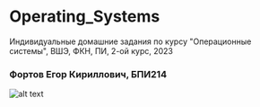 # Operating_Systems
Индивидуальные домашние задания по курсу "Операционные системы", ВШЭ, ФКН, ПИ, 2-ой курс, 2023


### Фортов Егор Кириллович, БПИ214

![alt text](https://www.celebrity-cutouts.com.au/wp-content/uploads/2021/08/bill-gates-celebrity-mask.jpg)

